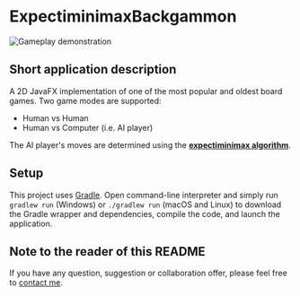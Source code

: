 # ExpectiminimaxBackgammon

![Gameplay demonstration](demo/gameplay.gif)

## Short application description

A 2D JavaFX implementation of one of the most popular and oldest board games.
Two game modes are supported:
* Human vs Human
* Human vs Computer (i.e. AI player)

The AI player's moves are determined using the [**expectiminimax algorithm**](https://en.wikipedia.org/wiki/Expectiminimax?oldformat=true).

## Setup

This project uses [Gradle](https://docs.gradle.org/current/userguide/userguide.html).
Open command-line interpreter and simply run `gradlew run` (Windows) or `./gradlew run` (macOS and Linux) to download the Gradle wrapper and dependencies, compile the code, and launch the application.

## Note to the reader of this README

If you have any question, suggestion or collaboration offer, please feel free to [contact me](mailto:danijel.askov@gmail.com).